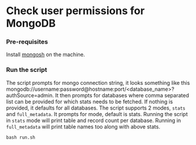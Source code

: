 # Check user permissions for MongoDB

### Pre-requisites

Install [mongosh](https://www.mongodb.com/docs/mongodb-shell/install/) on the machine.

### Run the script

The script prompts for mongo connection string, it looks something like this 
mongodb://username:password@hostname:port/<database_name>?authSource=admin. It then prompts for databases where comma 
separated list can be provided for which stats needs to be fetched. If nothing is provided, it defaults for all 
databases.
The script supports 2 modes, `stats` and `full_metadata`. It prompts for mode, default is stats.
Running the script in `stats` mode will print table and record count per database.
Running in `full_metadata` will print table names too along with above stats.


```shell 
bash run.sh
```